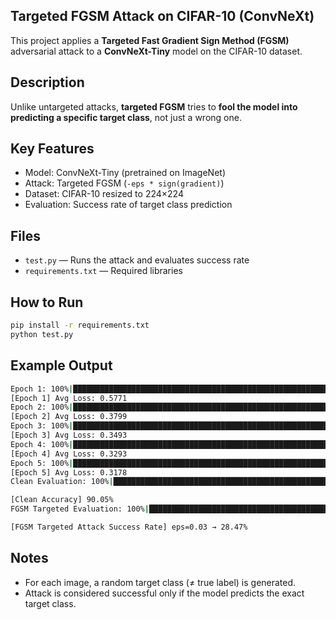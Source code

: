 ## Targeted FGSM Attack on CIFAR-10 (ConvNeXt)

This project applies a **Targeted Fast Gradient Sign Method (FGSM)** adversarial attack to a **ConvNeXt-Tiny** model on the CIFAR-10 dataset.

## Description

Unlike untargeted attacks, **targeted FGSM** tries to **fool the model into predicting a specific target class**, not just a wrong one.

## Key Features

- Model: ConvNeXt-Tiny (pretrained on ImageNet)
- Attack: Targeted FGSM (`-eps * sign(gradient)`)
- Dataset: CIFAR-10 resized to 224×224
- Evaluation: Success rate of target class prediction

## Files

- `test.py` — Runs the attack and evaluates success rate
- `requirements.txt` — Required libraries

## How to Run

```bash
pip install -r requirements.txt
python test.py
```

## Example Output
```bash
Epoch 1: 100%|███████████████████████████████████████████████████████████████████████████████████████████████████████████████████████████| 782/782 [00:32<00:00, 23.98it/s, loss=0.499]
[Epoch 1] Avg Loss: 0.5771
Epoch 2: 100%|████████████████████████████████████████████████████████████████████████████████████████████████████████████████████████████| 782/782 [00:32<00:00, 24.01it/s, loss=0.13] 
[Epoch 2] Avg Loss: 0.3799
Epoch 3: 100%|███████████████████████████████████████████████████████████████████████████████████████████████████████████████████████████| 782/782 [00:32<00:00, 23.97it/s, loss=0.358] 
[Epoch 3] Avg Loss: 0.3493
Epoch 4: 100%|███████████████████████████████████████████████████████████████████████████████████████████████████████████████████████████| 782/782 [00:32<00:00, 24.05it/s, loss=0.325] 
[Epoch 4] Avg Loss: 0.3293
Epoch 5: 100%|███████████████████████████████████████████████████████████████████████████████████████████████████████████████████████████| 782/782 [00:32<00:00, 23.97it/s, loss=0.504] 
[Epoch 5] Avg Loss: 0.3178
Clean Evaluation: 100%|████████████████████████████████████████████████████████████████████████████████████████████████████████████████████████████████| 40/40 [00:10<00:00,  3.84it/s] 

[Clean Accuracy] 90.05%
FGSM Targeted Evaluation: 100%|████████████████████████████████████████████████████████████████████████████████████████████████████████████████████████| 40/40 [00:30<00:00,  1.32it/s] 

[FGSM Targeted Attack Success Rate] eps=0.03 → 28.47%
```
## Notes
- For each image, a random target class (≠ true label) is generated.
- Attack is considered successful only if the model predicts the exact target class.
